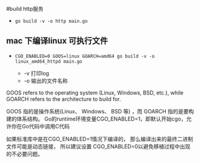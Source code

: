 #build http服务

- ``` 
  go build -v -o http main.go
  ```

## mac 下编译linux 可执行文件
- ``` 
  CGO_ENABLED=0 GOOS=linux GOARCH=amd64 go build -v -o linux_amd64_httpd main.go
  ``` 
  - -v 打印log
  - -o 输出的文件名称 

GOOS refers to the operating system (Linux, Windows, BSD, etc.),
while GOARCH refers to the architecture to build for.

GOOS 指的是操作系统(Linux、 Windows、 BSD 等) ，而 GOARCH 指的是要构建的体系结构。
Go的runtime环境变量CGO_ENABLED=1，即默认开始cgo，允许你在Go代码中调用C代码

如果标准库中是在CGO_ENABLED=1情况下编译的， 那么编译出来的最终二进制文件可能是动态链接，
所以建议设置 CGO_ENABLED=0以避免移植过程中出现的不必要问题。